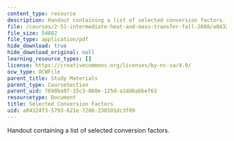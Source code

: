 ```yaml
---
content_type: resource
description: Handout containing a list of selected conversion factors.
file: /courses/2-51-intermediate-heat-and-mass-transfer-fall-2008/a04324f35793621e7286230101dc3f09_factors.pdf
file_size: 54882
file_type: application/pdf
hide_download: true
hide_download_original: null
learning_resource_types: []
license: https://creativecommons.org/licenses/by-nc-sa/4.0/
ocw_type: OCWFile
parent_title: Study Materials
parent_type: CourseSection
parent_uid: 7690ba97-15c3-060e-125d-a1dd6abbef63
resourcetype: Document
title: Selected Conversion Factors
uid: a04324f3-5793-621e-7286-230101dc3f09
---
```

Handout containing a list of selected conversion factors.